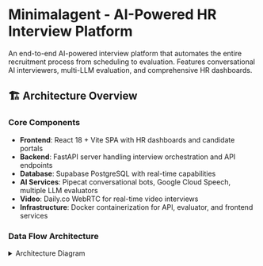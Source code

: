 # Minimalagent - AI-Powered HR Interview Platform

An end-to-end AI-powered interview platform that automates the entire recruitment process from scheduling to evaluation. Features conversational AI interviewers, multi-LLM evaluation, and comprehensive HR dashboards.

## 🏗️ Architecture Overview

### Core Components

- **Frontend**: React 18 + Vite SPA with HR dashboards and candidate portals
- **Backend**: FastAPI server handling interview orchestration and API endpoints
- **Database**: Supabase PostgreSQL with real-time capabilities
- **AI Services**: Pipecat conversational bots, Google Cloud Speech, multiple LLM evaluators
- **Video**: Daily.co WebRTC for real-time video interviews
- **Infrastructure**: Docker containerization for API, evaluator, and frontend services

### Data Flow Architecture
<details>
<summary>Architecture Diagram</summary>

```mermaid
graph TD
    A[HR Dashboard] --> B[Supabase Edge Functions]
    B --> C[Interview API]
    A --> D[Magic Link Generation]
    D --> E[Candidate Portal]
    E --> F[Video Call - Daily.co]
    F --> G[AI Interview Bot - Pipecat]
    G --> H[Transcript Processing]
    H --> I[Multi-LLM Evaluation]
    I --> J[Results Dashboard]
    J --> K[HR Review & Decision]
```
<summary>Architecture Diagram</summary>
<end>

## 🚀 Quick Start

### Prerequisites

- Python 3.12+
- Node.js 18+
- Docker & Docker Compose
- Supabase account
- API keys for AI services (Google Cloud, OpenAI, etc.)

### Environment Setup

1. **Clone the repository**

   ```bash
   git clone https://github.com/Sleippnir/Minimalagent.git
   cd Minimalagent
   ```

2. **Backend Setup**

   ```bash
   # Install Python dependencies
   pip install -r requirements.txt

   # Copy environment template and configure
   cp .env.example .env
   # Edit .env with your API keys and Supabase credentials
   ```

3. **Frontend Setup**

   ```bash
   cd frontend
   npm install

   # Create environment file
   cp .env.example .env.local
   # Add your Supabase credentials to .env.local
   ```

4. **Database Setup**

   ```bash
   # Run database migrations (via Supabase dashboard or CLI)
   # Reference the schema in docs/supabase_tables.md
   ```

### Running the Application

1. **Start with Docker (Recommended)**

   ```bash
   docker-compose up -d
   ```

   This starts all core services:
   - `api`: FastAPI server on port 8001
   - `background-evaluator`: Continuous evaluation processing
   - `frontend`: Nginx serving React app on port 8080
   - Interview bots launched on-demand on port 7861

   For maintenance operations:

   ```bash
   docker-compose --profile maintenance up -d
   ```

2. **Manual Startup**

   ```bash
   # Terminal 1: Start backend API
   python -m uvicorn interview_api:app --host 0.0.0.0 --port 8001

   # Terminal 2: Start frontend
   cd frontend && npm run dev

   # Terminal 3: Start background evaluator
   python -m interview.evaluator.background_evaluator

   # Optional: Start content maintenance (run periodically)
   python scripts/maintain_content.py
   ```

3. **Access the application**
   - **Production (Docker)**: HR Dashboard at `http://localhost:8080/dashboards/hr/`
   - **Development**: HR Dashboard at `http://localhost:5173/dashboards/hr/` (Vite dev server)
   - API Documentation: `http://localhost:8001/docs`
   - Health Check: `http://localhost:8001/health`
   - Interview Bot: `http://localhost:7861/client` (when active)

## � Development Configuration

### Frontend Development Server

The frontend uses Vite for development with automatic API proxying:

```javascript
// frontend/vite.config.js
server: {
  proxy: {
    '/api': {
      target: 'http://localhost:8001',  // Proxies to API container
      changeOrigin: true,
      rewrite: (path) => path.replace(/^\/api/, '')
    }
  }
}
```

**Important**: Ensure the Vite proxy targets port `8001` (API container), not `8000`.

### Bot Launching

Interview bots are launched as Python modules for proper relative imports:

```python
# Correct: Module execution
process = subprocess.Popen([
    sys.executable, "-m", "interview.bots.simlibot"
], ...)

# Incorrect: Direct script execution (causes import errors)
process = subprocess.Popen([
    sys.executable, "interview/bots/simlibot.py"
], ...)
```

## �📋 API Endpoints

### Core Interview Management

#### `GET /health`

Health check endpoint.

```json
{
  "status": "healthy",
  "service": "interview-api"
}
```

#### `GET /interviews/{jwt_token}`

Retrieve interview context for candidates.

- **Purpose**: Get complete interview payload using JWT token
- **Response**: Interview data including candidate, job, questions, and AI prompts

#### `POST /interviews/{interview_id}/transcript`

Submit completed interview transcript.

- **Body**:

```json
{
  "turns": [
    {"speaker": "Interviewer", "text": "Tell me about yourself"},
    {"speaker": "Candidate", "text": "I'm a software engineer..."}
  ]
}
```

### Administrative Endpoints

#### `GET /admin/bot-processes`

Monitor active bot processes.

- **Response**: List of running interview bots with PIDs and runtime

#### `POST /admin/cleanup/{interview_id}`

Manually terminate bot processes.

### Content Management (Admin)

#### `POST /admin/content/validate-job-tags`

Generate semantic tags for job descriptions.

#### `POST /admin/content/validate-question-tags`

Generate semantic tags for interview questions.

#### `POST /admin/content/fix-job/{job_id}`

Update tags for existing jobs.

#### `POST /admin/content/fix-question/{question_id}`

Update tags for existing questions.

#### `GET /admin/content/audit`

Audit content consistency across jobs and questions.

#### `POST /admin/content/bulk-fix`

Fix all content consistency issues.

#### `POST /admin/content/refresh-relationships/{job_id}`

Refresh question-job relationships based on tags.

## 🔧 Supabase Edge Functions

### `schedule-interview`

**Purpose**: Create and schedule new interviews

**Input**:

```json
{
  "application_id": "uuid",
  "question_ids": ["uuid1", "uuid2"],
  "resume_path": "resumes/file.pdf",
  "interviewer_prompt_version_id": "uuid",
  "evaluator_prompt_version_id": "uuid"
}
```

**Process**:

1. Downloads and processes resume from Supabase Storage
2. Fetches prompts and rubric versions
3. Creates interview record in `interviews` table
4. Generates interview script in `interview_questions`
5. Queues payload in `interviewer_queue`
6. Triggers email notification

### `send-login-links`

**Purpose**: Send magic link emails to candidates

**Process**:

1. Generates Supabase Auth magic links
2. Sends HTML emails with secure login URLs
3. Updates notification status

### `reprocess-interview`

**Purpose**: Re-queue existing interviews for processing (retry failed interviews, fix stuck interviews)

**Input**:

```json
{
  "interview_id": "uuid"
}
```

**Process**:

1. Fetches complete interview data from database (candidate, job, questions, prompts)
2. Reconstructs the interview payload
3. Safely upserts payload back into `interviewer_queue`
4. Returns success confirmation

**Use Cases**:

- Retry interviews that failed during initial processing
- Re-queue interviews that got stuck in the system
- Manually trigger interview processing for debugging
- Fix orphaned interviews missing from the queue

### Automated Stuck Interview Recovery

**Database Function**: `reprocess_stuck_interviews()`

**Purpose**: Automatically detect and fix stuck interviews

**Process**:

1. Scans for interviews created >5 minutes ago missing from `interviewer_queue`
2. Calls `reprocess-interview` edge function for each stuck interview
3. Logs all recovery attempts

**Usage**:

```sql
-- Manual execution
select reprocess_stuck_interviews();

-- Schedule with pg_cron (if available)
select cron.schedule('reprocess-stuck-interviews', '*/30 * * * *', 'select reprocess_stuck_interviews();');
```

**Requirements**:

- `pg_net` extension enabled in Supabase
- Service role key configured
- `created_at` column in `interviews` table

## 🗄️ Database Schema

### Core Entities

- **`candidates`**: Candidate profiles and contact information
- **`jobs`**: Job descriptions with semantic tags
- **`questions`**: Interview question bank with categories
- **`applications`**: Candidate-job application links

### Version Control

- **`prompts`** & **`prompt_versions`**: Versioned AI prompts for interviewers/evaluators
- **`rubrics`** & **`rubric_versions`**: Structured evaluation criteria

### Workflow Tables

- **`interviews`**: Central interview orchestration
- **`interview_questions`**: Ordered question scripts
- **`interviewer_queue`**: Active interview payloads
- **`evaluator_queue`**: Completed interviews awaiting evaluation

### Results & Analytics

- **`transcripts`**: Raw conversation data
- **`evaluations`**: Multi-LLM assessment results

## 🤖 AI Components

### Interview Bot (Pipecat)

- **Framework**: Pipecat AI for conversational interfaces
- **Speech**: Google Cloud Speech-to-Text, Text-to-Speech
- **Context**: Dynamic conversation management with memory
- **Tools**: Context cleaning, conversation termination

### Multi-LLM Evaluation

- **OpenAI GPT-4o**: Primary technical/behavioral assessment
- **Google Gemini-2.5-flash**: Alternative evaluation perspective
- **DeepSeek (OpenRouter)**: Additional validation
- **Rubric-Based**: Structured scoring against predefined criteria

### Background Processing

- **Agent**: `BackgroundEvaluatorAgent` polls `evaluator_queue`
- **Trigger**: Automatic evaluation after transcript submission
- **Storage**: Results stored with full LLM response metadata

## 🎯 Key Features

### For HR Teams

- **Interview Scheduling**: Drag-and-drop question selection, resume upload
- **Real-time Monitoring**: Live bot process tracking, interview status
- **Multi-perspective Evaluation**: 3 LLM evaluations per interview
- **Content Management**: Automated tagging and relationship management

### For Candidates

- **Seamless Experience**: Magic link login, no account creation
- **Natural Conversation**: AI interviewer adapts to responses
- **Video Interface**: Professional video call experience

### For Developers

- **Extensible Architecture**: Modular design for custom integrations
- **Comprehensive APIs**: RESTful endpoints for all operations
- **Real-time Updates**: Supabase real-time subscriptions
- **Containerized**: Docker deployment with environment isolation

## 🔒 Security & Privacy

- **JWT Authentication**: Single-use tokens for candidate access
- **Supabase Auth**: Secure user management and magic links
- **Data Encryption**: All sensitive data encrypted at rest
- **Access Control**: Role-based permissions (HR, Candidate, Admin)

## ⚙️ Background Processes & Maintenance

### Core Background Services

#### 1. Background Evaluator (`interview/evaluator/background_evaluator.py`)

- **Purpose**: Processes completed interviews with AI evaluation
- **Trigger**: Runs continuously, polls `evaluator_queue` every 30 seconds
- **Function**: Multi-LLM evaluation (OpenAI GPT-4o, Google Gemini, DeepSeek)
- **Output**: Structured evaluation results stored in database

#### 2. Interview Bot Processes

- **Purpose**: Handle real-time AI-powered interviews
- **Trigger**: Launched automatically when candidates access interview URLs
- **Function**: Pipecat-based conversational AI with speech processing
- **Management**: Monitored via `/admin/bot-processes` endpoint

### Maintenance Scripts (Run Periodically)

#### 3. Content Maintenance (`scripts/maintain_content.py`)

- **Purpose**: Ensures tag consistency between jobs and questions
- **Frequency**: Run daily or after bulk content updates
- **Function**: Audits and fixes content relationships using `AutomatedTagger`

#### 4. Content Manager Operations

- **Purpose**: Bulk operations for content consistency
- **Available Operations**:
  - Tag validation for new content
  - Bulk fixing of existing content issues
  - Relationship optimization between jobs and questions
  - Comprehensive content auditing

### Recommended Cron Jobs

```bash
# Daily content maintenance (run at 2 AM)
0 2 * * * /path/to/minimalagent/scripts/maintain_content.py

# Weekly comprehensive audit (run Sundays at 3 AM)
0 3 * * 0 /path/to/minimalagent/scripts/content_manager.py audit
```

## 📊 Monitoring & Analytics

- **Health Checks**: Automated service monitoring
- **Bot Process Tracking**: Real-time bot status and cleanup
- **Content Auditing**: Automated consistency validation
- **Performance Metrics**: Interview completion rates, evaluation scores

## 🚀 Deployment

### Production Setup

1. **Supabase**: Deploy edge functions and configure database
2. **Docker Services**: Deploy all containers with proper orchestration
   - `api`: Main application server
   - `background-evaluator`: Continuous evaluation processing
   - `content-maintenance`: Scheduled content maintenance (optional)
   - `frontend`: Static file serving
3. **Environment**: Configure production API keys and secrets
4. **Domain**: Set up custom domain with SSL
5. **Monitoring**: Configure logging and alerting

### Scaling Considerations

- **API Service**: Horizontal scaling with multiple instances behind load balancer
- **Background Evaluator**: Can run multiple instances for parallel processing
- **Content Maintenance**: Run on schedule or as needed, not continuously
- **Database**: Supabase handles scaling automatically
- **AI Services**: Rate limiting and cost optimization across all LLM providers
- **Storage**: CDN for resume files and transcripts

## 🤝 Contributing

1. Fork the repository
2. Create a feature branch
3. Make your changes
4. Add tests for new functionality
5. Submit a pull request

## � Troubleshooting

### Common Issues

#### Interview Bot Import Errors
**Error**: `ImportError: attempted relative import with no known parent package`

**Solution**: Ensure bots are launched as modules, not scripts:
```bash
# Correct
python -m interview.bots.simlibot

# Incorrect  
python interview/bots/simlibot.py
```

#### Frontend API Connection Issues
**Error**: `500 Internal Server Error` when starting interviews

**Cause**: Vite dev server proxy misconfiguration

**Solution**: Verify `frontend/vite.config.js` proxies to correct port:
```javascript
proxy: {
  '/api': {
    target: 'http://localhost:8001',  // Must be 8001, not 8000
    changeOrigin: true
  }
}
```

#### Button Loading State Stuck
**Error**: Buttons remain in loading state after navigation

**Solution**: Added `pageshow` event handler in `frontend/index.html` to force page reload on browser back navigation.

#### CUDA Dependencies in Container
**Error**: Container build fails with CUDA installation

**Solution**: Removed unused `openai-whisper` dependency that pulled in CUDA. Use `uv` for faster, cleaner dependency management.

#### Chart Visualization Issues
**Error**: Interview status charts don't display full circles

**Solution**: Filter chart data to only include valid status values before rendering.

### Container Management

```bash
# View logs
docker logs -f minimalagent-api-1
docker logs -f minimalagent-background-evaluator-1

# Restart services
docker compose restart

# Rebuild after code changes
docker compose up --build -d

# Clean rebuild
docker compose down
docker compose up --build -d
```

### Development Workflow

1. **Frontend changes**: `cd frontend && npm run build` then `docker compose up --build -d`
2. **Backend changes**: `docker compose up --build -d`
3. **Environment variables**: Copy `.env.example` to `.env` and configure API keys

## �📝 License

This project is licensed under the MIT License - see the LICENSE file for details.

## 🆘 Support

- **Documentation**: Start with:
  - `docs/config.md` – environment variables, Supabase secrets, and worker setup
  - `docs/pipeline.mc` – end-to-end backend + Supabase pipeline walkthrough
  - `docs/APIs.md` – live API surface and edge functions
  - `docs/queries.md` – database operations grouped by pipeline stage
  - `docs/supabase_tables.md` – current schema and normalization roadmap
- **Issues**: Report bugs and request features on GitHub
- **Discussions**: Join community discussions for questions

---

**Built with**: FastAPI, React, Supabase, Pipecat AI, Daily.co, Docker

